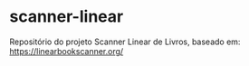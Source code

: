 # scanner-linear
Repositório do projeto Scanner Linear de Livros, baseado em:
https://linearbookscanner.org/
